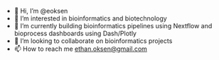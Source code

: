 - 👋 Hi, I’m @eoksen
- 👀 I’m interested in bioinformatics and biotechnology
- 🌱 I’m currently building bioinformatics pipelines using Nextflow and bioprocess dashboards using Dash/Plotly
- 💞️ I’m looking to collaborate on bioinformatics projects
- 📫 How to reach me ethan.oksen@gmail.com

<!---
eoksen/eoksen is a ✨ special ✨ repository because its `README.md` (this file) appears on your GitHub profile.
You can click the Preview link to take a look at your changes.
--->
